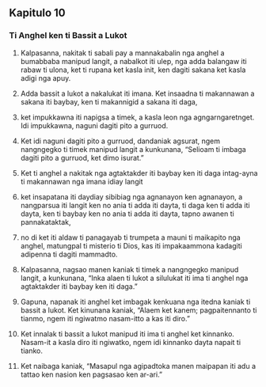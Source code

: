 Kapitulo 10
-----------

### Ti Anghel ken ti Bassit a Lukot

1. Kalpasanna, nakitak ti sabali pay a mannakabalin nga anghel a bumabbaba manipud langit, a nabalkot iti ulep, nga adda balangaw iti rabaw ti ulona, ket ti rupana ket kasla init, ken dagiti sakana ket kasla adigi nga apuy.
2. Adda bassit a lukot a nakalukat iti imana. Ket insaadna ti makannawan a sakana iti baybay, ken ti makannigid a sakana iti daga,
3. ket impukkawna iti napigsa a timek, a kasla leon nga agngarngaretnget. Idi impukkawna, naguni dagiti pito a gurruod.
4. Ket idi naguni dagiti pito a gurruod, dandaniak agsurat, ngem nangngegko ti timek manipud langit a kunkunana, “Selioam ti imbaga dagiti pito a gurruod, ket dimo isurat.”
5. Ket ti anghel a nakitak nga agtaktakder iti baybay ken iti daga intag-ayna ti makannawan nga imana idiay langit
6. ket insapatana iti daydiay sibibiag nga agnanayon ken agnanayon, a nangparsua iti langit ken no ania ti adda iti dayta, ti daga ken ti adda iti dayta, ken ti baybay ken no ania ti adda iti dayta, tapno awanen ti pannakataktak,
7. no di ket iti aldaw ti panagayab ti trumpeta a mauni ti maikapito nga anghel, matungpal ti misterio ti Dios, kas iti impakaammona kadagiti adipenna ti dagiti mammadto.

8. Kalpasanna, nagsao manen kaniak ti timek a nangngegko manipud langit, a kunkunana, “Inka alaen ti lukot a silulukat iti ima ti anghel nga agtaktakder iti baybay ken iti daga.”
9. Gapuna, napanak iti anghel ket imbagak kenkuana nga itedna kaniak ti bassit a lukot. Ket kinunana kaniak, “Alaem ket kanem; pagpaitennanto ti tianmo, ngem iti ngiwatmo nasam-itto a kas iti diro.”
10. Ket innalak ti bassit a lukot manipud iti ima ti anghel ket kinnanko. Nasam-it a kasla diro iti ngiwatko, ngem idi kinnanko dayta napait ti tianko.
11. Ket naibaga kaniak, “Masapul nga agipadtoka manen maipapan iti adu a tattao ken nasion ken pagsasao ken ar-ari.”